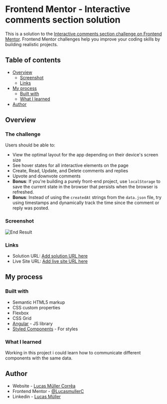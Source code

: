 # Frontend Mentor - Interactive comments section solution

This is a solution to the [Interactive comments section challenge on Frontend Mentor](https://www.frontendmentor.io/challenges/interactive-comments-section-iG1RugEG9). Frontend Mentor challenges help you improve your coding skills by building realistic projects. 

## Table of contents

- [Overview](#overview)
  - [Screenshot](#screenshot)
  - [Links](#links)
- [My process](#my-process)
  - [Built with](#built-with)
  - [What I learned](#what-i-learned)
- [Author](#author)

## Overview

### The challenge

Users should be able to:

- View the optimal layout for the app depending on their device's screen size
- See hover states for all interactive elements on the page
- Create, Read, Update, and Delete comments and replies
- Upvote and downvote comments
- **Bonus**: If you're building a purely front-end project, use `localStorage` to save the current state in the browser that persists when the browser is refreshed.
- **Bonus**: Instead of using the `createdAt` strings from the `data.json` file, try using timestamps and dynamically track the time since the comment or reply was posted.

### Screenshot

![End Result](https://i.imgur.com/VixMBwS.png)

### Links

- Solution URL: [Add solution URL here](https://www.frontendmentor.io/solutions/interactive-comments-section-using-angular-with-localstorage-_obFXTIY2n)
- Live Site URL: [Add live site URL here](https://charming-sherbet-c5a7e9.netlify.app/)

## My process

### Built with

- Semantic HTML5 markup
- CSS custom properties
- Flexbox
- CSS Grid
- [Angular](https://angular.io/) - JS library
- [Styled Components](https://styled-components.com/) - For styles

### What I learned

Working in this project i could learn how to communicate different components with the same data.

## Author

- Website - [Lucas Müller Corrêa](https://github.com/LucasmullerC)
- Frontend Mentor - [@LucasmullerC](https://www.frontendmentor.io/profile/LucasmullerC)
- Linkedin - [Lucas Müller](https://www.linkedin.com/in/lucas-m%C3%BCller-corr%C3%AAa-66721b213/)
